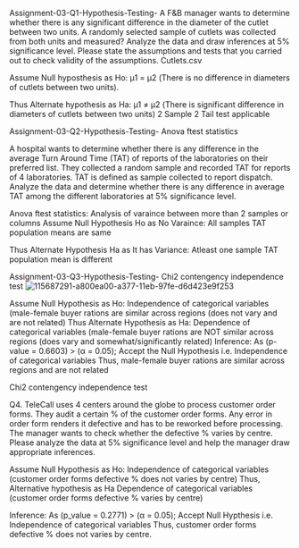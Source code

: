 Assignment-03-Q1-Hypothesis-Testing-
A F&B manager wants to determine whether there is any significant difference in the diameter of the cutlet between two units. A randomly selected sample of cutlets was collected from both units and measured? Analyze the data and draw inferences at 5% significance level. Please state the assumptions and tests that you carried out to check validity of the assumptions. Cutlets.csv

Assume Null hyposthesis as Ho: μ1 = μ2 (There is no difference in diameters of cutlets between two units).

Thus Alternate hypothesis as Ha: μ1 ≠ μ2 (There is significant difference in diameters of cutlets between two units) 2 Sample 2 Tail test applicable

Assignment-03-Q2-Hypothesis-Testing-
Anova ftest statistics

A hospital wants to determine whether there is any difference in the average Turn Around Time (TAT) of reports of the laboratories on their preferred list. They collected a random sample and recorded TAT for reports of 4 laboratories. TAT is defined as sample collected to report dispatch. Analyze the data and determine whether there is any difference in average TAT among the different laboratories at 5% significance level.

Anova ftest statistics: Analysis of varaince between more than 2 samples or columns Assume Null Hypothesis Ho as No Varaince: All samples TAT population means are same

Thus Alternate Hypothesis Ha as It has Variance: Atleast one sample TAT population mean is different

Assignment-03-Q3-Hypothesis-Testing-
Chi2 contengency independence test
![115687291-a800ea00-a377-11eb-97fe-d6d423e9f253](https://user-images.githubusercontent.com/92219397/152227334-7463ffe6-34d6-4f54-8a6d-5b2e18e6b56f.png)

Assume Null Hypothesis as Ho: Independence of categorical variables (male-female buyer rations are similar across regions (does not vary and are not related) Thus Alternate Hypothesis as Ha: Dependence of categorical variables (male-female buyer rations are NOT similar across regions (does vary and somewhat/significantly related)
Inference: As (p-value = 0.6603) > (α = 0.05); Accept the Null Hypothesis i.e. Independence of categorical variables Thus, male-female buyer rations are similar across regions and are not related

Chi2 contengency independence test

Q4. TeleCall uses 4 centers around the globe to process customer order forms. They audit a certain % of the customer order forms. Any error in order form renders it defective and has to be reworked before processing. The manager wants to check whether the defective % varies by centre. Please analyze the data at 5% significance level and help the manager draw appropriate inferences.

Assume Null Hypothesis as Ho: Independence of categorical variables (customer order forms defective % does not varies by centre) Thus, Alternative hypothesis as Ha Dependence of categorical variables (customer order forms defective % varies by centre)

Inference: As (p_value = 0.2771) > (α = 0.05); Accept Null Hypthesis i.e. Independence of categorical variables Thus, customer order forms defective % does not varies by centre.

